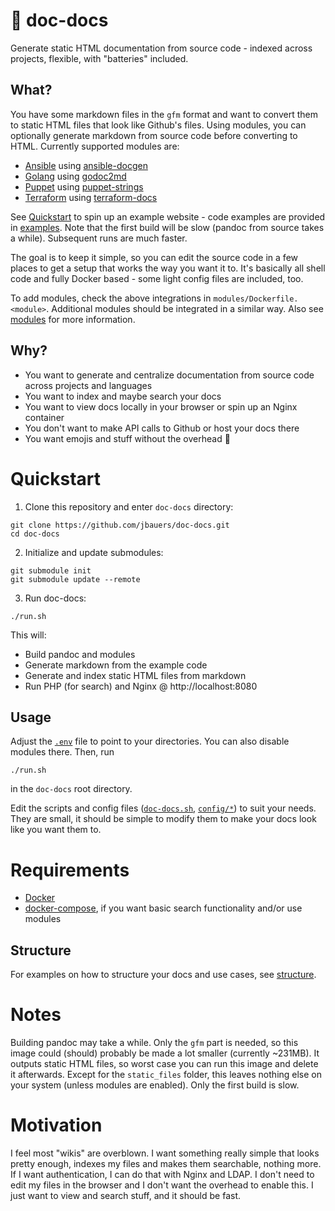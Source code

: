 # :whale: doc-docs

Generate static HTML documentation from source code - indexed across projects, flexible, with
"batteries" included.

## What?

You have some markdown files in the `gfm` format and want to convert them to static HTML files
that look like Github's files. Using modules, you can optionally generate markdown from source
code before converting to HTML. Currently supported modules are:

- [Ansible](modules/) using [ansible-docgen](https://github.com/jbauers/ansible-docgen)
- [Golang](modules/) using [godoc2md](https://github.com/davecheney/godoc2md)
- [Puppet](modules/) using [puppet-strings](https://github.com/puppetlabs/puppet-strings)
- [Terraform](modules/) using [terraform-docs](https://github.com/segmentio/terraform-docs)

See [Quickstart](#quickstart) to spin up an example website - code examples are provided in
[examples](examples/). Note that the first build will be slow (pandoc from source takes a while).
Subsequent runs are much faster.

The goal is to keep it simple, so you can edit the source code in a few places to get a setup that
works the way you want it to. It's basically all shell code and fully Docker based - some light
config files are included, too.

To add modules, check the above integrations in `modules/Dockerfile.<module>`. Additional modules
should be integrated in a similar way. Also see [modules](docs/modules.md) for more information.

## Why?

- You want to generate and centralize documentation from source code across projects and languages
- You want to index and maybe search your docs
- You want to view docs locally in your browser or spin up an Nginx container
- You don't want to make API calls to Github or host your docs there
- You want emojis and stuff without the overhead :rocket:

# Quickstart

1. Clone this repository and enter `doc-docs` directory:
```
git clone https://github.com/jbauers/doc-docs.git
cd doc-docs
```

2. Initialize and update submodules:
```
git submodule init
git submodule update --remote
```

3. Run doc-docs:
```
./run.sh
```

This will:
- Build pandoc and modules
- Generate markdown from the example code
- Generate and index static HTML files from markdown
- Run PHP (for search) and Nginx @ http://localhost:8080

## Usage

Adjust the [`.env`](.env) file to point to your directories. You can also disable modules there.
Then, run
```
./run.sh
````
in the `doc-docs` root directory.

Edit the scripts and config files ([`doc-docs.sh`](doc-docs.sh), [`config/*`](config/)) to suit
your needs. They are small, it should be simple to modify them to make your docs look like you want
them to.

# Requirements

- [Docker](https://docs.docker.com/install/)
- [docker-compose](https://docs.docker.com/compose/install/), if you want basic search
functionality and/or use modules

## Structure

For examples on how to structure your docs and use cases, see [structure](docs/structure.md).

# Notes

Building pandoc may take a while. Only the `gfm` part is needed, so this image could (should)
probably be made a lot smaller (currently ~231MB). It outputs static HTML files, so worst case
you can run this image and delete it afterwards. Except for the `static_files` folder, this leaves
nothing else on your system (unless modules are enabled). Only the first build is slow.

# Motivation

I feel most "wikis" are overblown. I want something really simple that looks pretty enough, indexes
my files and makes them searchable, nothing more. If I want authentication, I can do that with
Nginx and LDAP. I don't need to edit my files in the browser and I don't want the overhead to
enable this. I just want to view and search stuff, and it should be fast.

